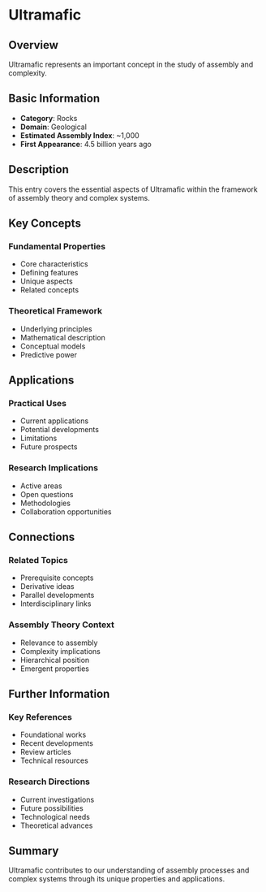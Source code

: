 # Ultramafic

## Overview

Ultramafic represents an important concept in the study of assembly and complexity.

## Basic Information

- **Category**: Rocks
- **Domain**: Geological
- **Estimated Assembly Index**: ~1,000
- **First Appearance**: 4.5 billion years ago

## Description

This entry covers the essential aspects of Ultramafic within the framework of assembly theory and complex systems.

## Key Concepts

### Fundamental Properties
- Core characteristics
- Defining features
- Unique aspects
- Related concepts

### Theoretical Framework
- Underlying principles
- Mathematical description
- Conceptual models
- Predictive power

## Applications

### Practical Uses
- Current applications
- Potential developments
- Limitations
- Future prospects

### Research Implications
- Active areas
- Open questions
- Methodologies
- Collaboration opportunities

## Connections

### Related Topics
- Prerequisite concepts
- Derivative ideas
- Parallel developments
- Interdisciplinary links

### Assembly Theory Context
- Relevance to assembly
- Complexity implications
- Hierarchical position
- Emergent properties

## Further Information

### Key References
- Foundational works
- Recent developments
- Review articles
- Technical resources

### Research Directions
- Current investigations
- Future possibilities
- Technological needs
- Theoretical advances

## Summary

Ultramafic contributes to our understanding of assembly processes and complex systems through its unique properties and applications.
